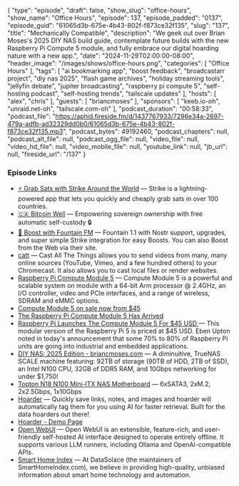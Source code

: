 {
  "type": "episode",
  "draft": false,
  "show_slug": "office-hours",
  "show_name": "Office Hours",
  "episode": 137,
  "episode_padded": "0137",
  "episode_guid": "61065d3b-675e-4b43-802f-f873ce32f135",
  "slug": "137",
  "title": "Mechanically Compatible",
  "description": "We geek out over Brian Moses's 2025 DIY NAS build guide, contemplate future builds with the new Raspberry Pi Compute 5 module, and fully embrace our digital hoarding nature with a new app.",
  "date": "2024-11-29T02:00:00-08:00",
  "header_image": "/images/shows/office-hours.png",
  "categories": [
    "Office Hours"
  ],
  "tags": [
    "ai bookmarking app",
    "boost feedback",
    "broadcastarr project",
    "diy nas 2025",
    "flash game archives",
    "holiday streaming tools",
    "jellyfin debate",
    "jupiter broadcasting",
    "raspberry pi compute 5",
    "self-hosting podcast",
    "self-hosting trends",
    "tailscale updates"
  ],
  "hosts": [
    "alex",
    "chris"
  ],
  "guests": [
    "briancmoses"
  ],
  "sponsors": [
    "keeb.io-oh",
    "unraid.net-oh",
    "tailscale.com-oh"
  ],
  "podcast_duration": "00:58:33",
  "podcast_file": "https://aphid.fireside.fm/d/1437767933/7296e34a-2697-479a-adfb-ad32329dd0b0/61065d3b-675e-4b43-802f-f873ce32f135.mp3",
  "podcast_bytes": 49192460,
  "podcast_chapters": null,
  "podcast_alt_file": null,
  "podcast_ogg_file": null,
  "video_file": null,
  "video_hd_file": null,
  "video_mobile_file": null,
  "youtube_link": null,
  "jb_url": null,
  "fireside_url": "/137"
}


### Episode Links

  * [⚡ Grab Sats with Strike Around the World](https://strike.me/download/ "⚡ Grab Sats with Strike Around the World") — Strike is a lightning-powered app that lets you quickly and cheaply grab sats in over 100 countries.
  * [🇨🇦 Bitcoin Well](https://bitcoinwell.com/ "🇨🇦  Bitcoin Well") — Empowering sovereign ownership with free automatic self-custody 🔒
  * [🎉 Boost with Fountain FM](https://fountain.fm/show/LxGQPEpBqTDLxF4d6qC5 "🎉 Boost with Fountain FM") — Fountain 1.1 with Nostr support, upgrades, and super simple Strike integration for easy Boosts. You can also Boost from the Web via their site.
  * [catt](https://github.com/skorokithakis/catt "catt") — Cast All The Things allows you to send videos from many, many online sources (YouTube, Vimeo, and a few hundred others) to your Chromecast. It also allows you to cast local files or render websites.
  * [Raspberry Pi Compute Module 5](https://www.raspberrypi.com/products/compute-module-5/?variant=cm5-104032 "Raspberry Pi Compute Module 5") — Compute Module 5 is a powerful and scalable system on module with a 64-bit Arm processor @ 2.4GHz, an I/O controller, video and PCIe interfaces, and a range of wireless, SDRAM and eMMC options.
  * [Compute Module 5 on sale now from $45](https://www.raspberrypi.com/news/compute-module-5-on-sale-now/ "Compute Module 5 on sale now from $45")
  * [The Raspberry Pi Compute Module 5 Has Arrived](https://www.howtogeek.com/raspberry-pi-compute-module-5/ "The Raspberry Pi Compute Module 5 Has Arrived")
  * [Raspberry Pi Launches The Compute Module 5 For $45 USD ](https://www.phoronix.com/news/Raspberry-Pi-CM5 "Raspberry Pi Launches The Compute Module 5 For $45 USD ") — This modular version of the Raspberry Pi 5 is priced at $45 USD. Eben Upton noted in today's announcement that some 70% to 80% of Raspberry Pi units are going into industrial and embedded applications. 
  * [DIY NAS: 2025 Edition - briancmoses.com](https://blog.briancmoses.com/2024/11/diy-nas-2025-edition.html "DIY NAS: 2025 Edition - briancmoses.com") — A diminuitive, TrueNAS SCALE machine featuring: 92TB of storage (90TB of HDD, 2TB of SSD), an Intel N100 CPU, 32GB of DDR5 RAM, and 10Gbps networking for under $1,750!
  * [Topton N18 N100 Mini-ITX NAS Motherboard](https://www.ebay.com/itm/126758324301 "Topton N18 N100 Mini-ITX NAS Motherboard") — 6xSATA3, 2xM.2, 2x2.5Gbps, 1x10Gbps
  * [Hoarder](https://hoarder.app/ "Hoarder") — Quickly save links, notes, and images and hoarder will automatically tag them for you using AI for faster retrieval. Built for the data hoarders out there!
  * [Hoarder - Demo Page](https://try.hoarder.app/signin "Hoarder - Demo Page")
  * [Open WebUI](https://docs.openwebui.com/ "Open WebUI") — Open WebUI is an extensible, feature-rich, and user-friendly self-hosted AI interface designed to operate entirely offline. It supports various LLM runners, including Ollama and OpenAI-compatible APIs.
  * [Smart Home Index](https://smarthomeindex.com/ "Smart Home Index") — At DataSolace (the maintainers of SmartHomeIndex.com), we believe in providing high-quality, unbiased information about smart home technology and automation.


